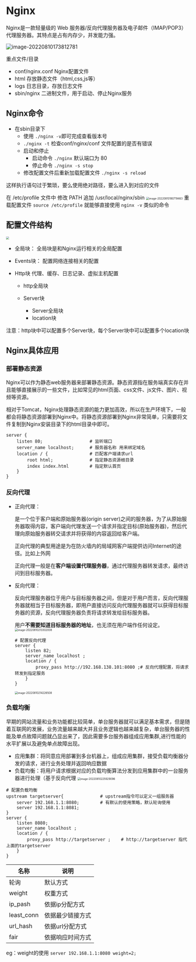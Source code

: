 # Nginx

Nginx是一款轻量级的 Web 服务器/反向代理服务器及电子邮件（IMAP/POP3）代理服务器。其特点是占有内存少，并发能力强。

![image-20220810173812781](https://sm-1301822562.cos.ap-nanjing.myqcloud.com/myTypora/image-20220810173812781.png)

重点文件/目录

- conf/nginx.conf					Nginx配置文件
- html										存放静态文件（html,css,js等）
- logs										日志目录，存放日志文件
- sbin/nginx							二进制文件，用于启动、停止Nginx服务

## Nginx命令

- 在sbin目录下
  -  使用 `./nginx -v`即可完成查看版本号
  - `./nginx -t` 检查conf/nginx/conf 文件配置的是否有错误
  - 启动和停止
    - 启动命令 `./nginx`		默认端口为 80 
    - 停止命令 `./nginx -s stop`
  - 修改配置文件后重新加载配置文件 `./nginx -s reload`

这样执行语句过于繁琐，要么使用绝对路径，要么进入到对应的文件

在 /etc/profile 文件中 修改 PATH 追加 /usr/local/nginx/sbin  <img src="https://sm-1301822562.cos.ap-nanjing.myqcloud.com/myTypora/image-20220810180719463.png" alt="image-20220810180719463" style="zoom:50%;" />
重载配置文件 `source /etc/profile`
就能够直接使用 `nginx -v` 类似的命令

## 配置文件结构

<img src="https://sm-1301822562.cos.ap-nanjing.myqcloud.com/myTypora/image-20220810211219710.png" style="zoom:50%;" />

- 全局块：
  全局块是和Nginx运行相关的全局配置

- Events块：
  配置网络连接相关的配置

- Http块
  代理、缓存、日志记录、虚拟主机配置

  - http全局块

  - Server块
    - Server全局块
    - location块

注意：http块中可以配置多个Server块，每个Server块中可以配置多个location块

## Nginx具体应用

### 部署静态资源

Nginx可以作为静态web服务器来部署静态资源。静态资源指在服务端真实存在并且能够直接展示的一些文件，比如常见的html页面、css文件、js文件、图片、视频等资源。

相对于Tomcat，Nginx处理静态资源的能力更加高效，所以在生产环境下，一般都会将静态资源部署到Nginx中。将静态资源部署到Nginx非常简单，只需要将文件复制到Nginx安装目录下的html目录中即可。

```nginx
server {
    listen 80;					# 监听端口
    server_name localhost;		# 服务器名称 用来绑定域名
    location / {				# 匹配客户端请求url
        root html;				# 指定静态资源根目录
        index index.html		# 指定默认首页
    }
}
```



### 反向代理

- 正向代理：

  是一个位于客户端和原始服务器(origin server)之间的服务器，为了从原始服务器取得内容，客户端向代理发送一个请求并指定目标(原始服务器)，然后代理向原始服务器转交请求并将获得的内容返回给客户端。

  正向代理的典型用途是为在防火墙内的局域网客户端提供访问Internet的途径。比如上外网

  正向代理一般是在**客户端设置代理服务器**，通过代理服务器转发请求，最终访问到目标服务器。

- 反向代理：

  反向代理服务器位于用户与目标服务器之间，但是对于用户而言，反向代理服务器就相当于目标服务器，即用户直接访问反向代理服务器就可以获得目标服务器的资源，反向代理服务器负责将请求转发给目标服务器。

  用户**不需要知道目标服务器的地址**，也无须在用户端作任何设定。
  <img src="https://sm-1301822562.cos.ap-nanjing.myqcloud.com/myTypora/image-20220810213302008.png" alt="image-20220810213302008" style="zoom:50%;" />

  ```nginx
  # 配置反向代理
  server {
      listen 82;
      server_name localhost ;
      location / {
          proxy_pass http://192.168.138.101:8080 ;# 反向代理配置，将请求转发到指定服务
      }
  }
  ```

  <img src="https://sm-1301822562.cos.ap-nanjing.myqcloud.com/myTypora/image-20220810214226508.png" alt="image-20220810214226508" style="zoom:50%;" />

### 负载均衡

早期的网站流量和业务功能都比较简单，单台服务器就可以满足基本需求，但是随着互联网的发展，业务流量越来越大并且业务逻辑也越来越复杂，单台服务器的性能及单点故障问题就凸显出来了，因此需要多台服务器组成应用集群,进行性能的水平扩展以及避免单点故障出现。

- 应用集群：将同意应用部署到多台机器上，组成应用集群，接受负载均衡器分发的请求，进行业务处理并返回响应数据
- 负载均衡：将用户请求根据对应的负载均衡算法分发到应用集群中的一台服务器进行处理（基于反向代理
  <img src="https://sm-1301822562.cos.ap-nanjing.myqcloud.com/myTypora/image-20220810225929096.png" alt="image-20220810225929096" style="zoom:50%;" />

```nginx
# 配置负载均衡
upstream targetserver{				# upstream指令可以定义一组服务器
    server 192.168.1.1:8080;		# 有默认的使用策略，默认轮询使用
    server 192.168.1.1:8081;
}
server {
    listen 8080;
    server_name localhost ;
    location / {
        proxy_pass http://targetserver ;	# http://targetserver 指代上面的targetserver
    }
}
```

| 名称       | 说明             |
| ---------- | ---------------- |
| 轮询       | 默认方式         |
| weight     | 权重方式         |
| ip_pash    | 依据ip分配方式   |
| least_conn | 依据最少链接方式 |
| url_hash   | 依据url分配方式  |
| fair       | 依据响应时间方式 |

eg：weight的使用 `server 192.168.1.1:8080 weight=2;`



